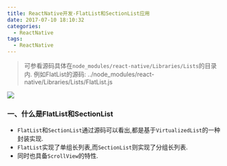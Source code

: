 ```yaml
---
title: ReactNative开发-FlatList和SectionList应用
date: 2017-07-10 18:10:32
categories:
  - ReactNative
tags: 
  - ReactNative
---
```

>可参看源码具体在`node_modules/react-native/Libraries/Lists`的目录内.
>例如FlatList的源码: ../node_modules/react-native/Libraries/Lists/FlatList.js

![](http://om9s615i9.bkt.clouddn.com/List流程图.png-rambolu)
### 一、什么是FlatList和SectionList

* `FlatList`和`SectionList`通过源码可以看出,都是基于`VirtualizedList`的一种封装实现.
* `FlatList`实现了单组长列表,而`SectionList`则实现了分组长列表.
* 同时也具备`ScrollView`的特性.

